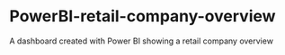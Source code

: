 # PowerBI-retail-company-overview
A dashboard created with Power BI showing a retail company overview
